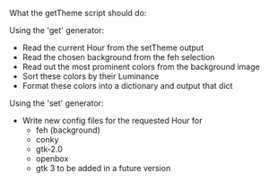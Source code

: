 What the getTheme script should do:

Using the 'get' generator:
- Read the current Hour from the setTheme output
- Read the chosen background from the feh selection
- Read out the most prominent colors from the background image
- Sort these colors by their Luminance
- Format these colors into a dictionary and output that dict

Using the 'set' generator:
- Write new config files for the requested Hour for
  * feh (background)
  * conky
  * gtk-2.0
  * openbox
  * gtk 3 to be added in a future version